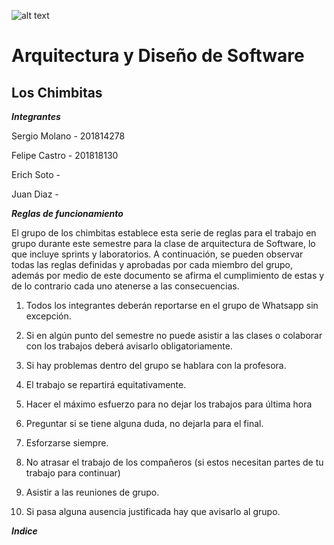 ![alt text](http://educacionestrella.com/wp-content/uploads/2022/01/Logo-Estrella-2022-1.png)
# Arquitectura y Diseño de Software 
## Los Chimbitas
***Integrantes***

Sergio Molano - 201814278

Felipe Castro - 201818130

Erich Soto - 

Juan Diaz - 

***Reglas de funcionamiento***

El grupo de los chimbitas establece esta serie de reglas para el trabajo en grupo durante este semestre para la clase de arquitectura de Software, lo que incluye sprints y laboratorios. A continuación, se pueden observar todas las reglas definidas y aprobadas por cada miembro del grupo, además por medio de este documento se afirma el cumplimiento de estas y de lo contrario cada uno atenerse a las consecuencias.

1.	Todos los integrantes deberán reportarse en el grupo de Whatsapp sin excepción. 

2.	Si en algún punto del semestre no puede asistir a las clases o colaborar con los trabajos deberá avisarlo obligatoriamente.

3.	Si hay problemas dentro del grupo se hablara con la profesora.

4.	El trabajo se repartirá equitativamente.

5.	Hacer el máximo esfuerzo para no dejar los trabajos para última hora

6.	Preguntar si se tiene alguna duda, no dejarla para el final.

7.	Esforzarse siempre.

8.	No atrasar el trabajo de los compañeros (si estos necesitan partes de tu trabajo para continuar)

9.	Asistir a las reuniones de grupo.

10.	Si pasa alguna ausencia justificada hay que avisarlo al grupo.

***Indice***



